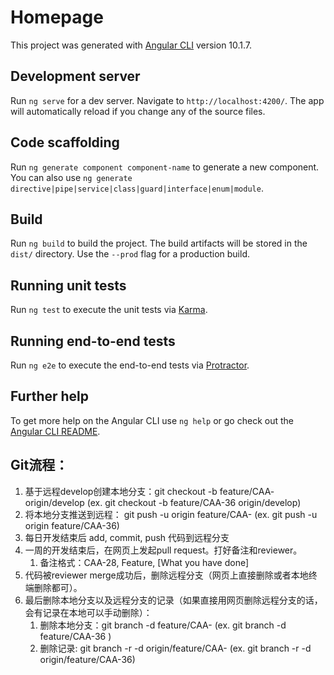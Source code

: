 # Homepage

This project was generated with [Angular CLI](https://github.com/angular/angular-cli) version 10.1.7.

## Development server

Run `ng serve` for a dev server. Navigate to `http://localhost:4200/`. The app will automatically reload if you change any of the source files.

## Code scaffolding

Run `ng generate component component-name` to generate a new component. You can also use `ng generate directive|pipe|service|class|guard|interface|enum|module`.

## Build

Run `ng build` to build the project. The build artifacts will be stored in the `dist/` directory. Use the `--prod` flag for a production build.

## Running unit tests

Run `ng test` to execute the unit tests via [Karma](https://karma-runner.github.io).

## Running end-to-end tests

Run `ng e2e` to execute the end-to-end tests via [Protractor](http://www.protractortest.org/).

## Further help

To get more help on the Angular CLI use `ng help` or go check out the [Angular CLI README](https://github.com/angular/angular-cli/blob/master/README.md).

## Git流程：

1. 基于远程develop创建本地分支：git checkout -b feature/CAA-<JiraID> origin/develop (ex. git checkout -b feature/CAA-36 origin/develop) 
2. 将本地分支推送到远程： git push -u origin feature/CAA-<JiraID> (ex. git push -u origin feature/CAA-36)
3. 每日开发结束后 add, commit, push 代码到远程分支
4. 一周的开发结束后，在网页上发起pull request。打好备注和reviewer。
   1. 备注格式：CAA-28, Feature, [What you have done]
5. 代码被reviewer merge成功后，删除远程分支（网页上直接删除或者本地终端删除都可）。
6. 最后删除本地分支以及远程分支的记录（如果直接用网页删除远程分支的话，会有记录在本地可以手动删除）：
   1. 删除本地分支：git branch -d feature/CAA-<JiraID> (ex. git branch -d feature/CAA-36 )
   2. 删除记录: git branch -r -d origin/feature/CAA-<JiraID> (ex. git branch -r -d origin/feature/CAA-36)